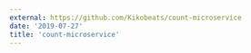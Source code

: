 ```yaml
---
external: https://github.com/Kikobeats/count-microservice
date: '2019-07-27'
title: 'count-microservice'
---
```

